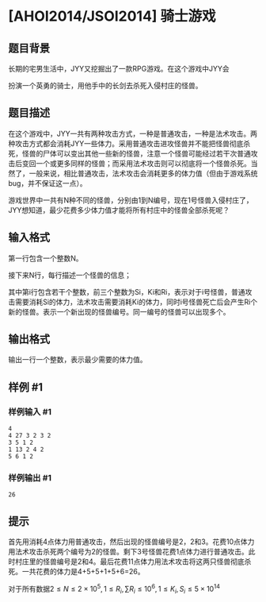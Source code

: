 # [AHOI2014/JSOI2014] 骑士游戏

## 题目背景

长期的宅男生活中，JYY又挖掘出了一款RPG游戏。在这个游戏中JYY会

扮演一个英勇的骑士，用他手中的长剑去杀死入侵村庄的怪兽。

## 题目描述

在这个游戏中，JYY一共有两种攻击方式，一种是普通攻击，一种是法术攻击。两种攻击方式都会消耗JYY一些体力。采用普通攻击进攻怪兽并不能把怪兽彻底杀死，怪兽的尸体可以变出其他一些新的怪兽，注意一个怪兽可能经过若干次普通攻击后变回一个或更多同样的怪兽；而采用法术攻击则可以彻底将一个怪兽杀死。当然了，一般来说，相比普通攻击，法术攻击会消耗更多的体力值（但由于游戏系统bug，并不保证这一点）。

游戏世界中一共有N种不同的怪兽，分别由1到N编号，现在1号怪兽入侵村庄了，JYY想知道，最少花费多少体力值才能将所有村庄中的怪兽全部杀死呢？

## 输入格式

第一行包含一个整数N。

接下来N行，每行描述一个怪兽的信息；

其中第i行包含若干个整数，前三个整数为Si，Ki和Ri，表示对于i号怪兽，普通攻击需要消耗Si的体力，法术攻击需要消耗Ki的体力，同时i号怪兽死亡后会产生Ri个新的怪兽。表示一个新出现的怪兽编号。同一编号的怪兽可以出现多个。

## 输出格式

输出一行一个整数，表示最少需要的体力值。

## 样例 #1

### 样例输入 #1

```
4
4 27 3 2 3 2
3 5 1 2
1 13 2 4 2
5 6 1 2
```

### 样例输出 #1

```
26
```

## 提示

首先用消耗4点体力用普通攻击，然后出现的怪兽编号是2，2和3。花费10点体力用法术攻击杀死两个编号为2的怪兽。剩下3号怪兽花费1点体力进行普通攻击。此时村庄里的怪兽编号是2和4。最后花费11点体力用法术攻击将这两只怪兽彻底杀死。一共花费的体力是4+5+5+1+5+6=26。

对于所有数据$2 \le N \le 2 \times 10^5,1 \le R_i,\sum R_i \le 10^6,1 \le K_i,S_i \le 5 \times 10^{14}$
